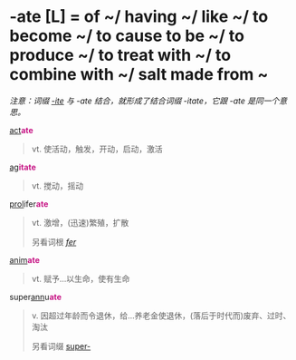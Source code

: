 # -ate [L] = of ~/ having ~/ like ~/ to become ~/ to cause to be ~/ to produce ~/ to treat with ~/ to combine with ~/ salt made from ~

*注意：词缀 [-ite](-ite.md) 与 -ate 结合，就形成了结合词缀 -itate，它跟 -ate 是同一个意思。*

[act](_act_.md)<b style="color: #C71585;">ate</b>
> vt. 使活动，触发，开动，启动，激活

[ag](_ag_.md)<b style="color: #C71585;">itate</b>
> vt. 搅动，摇动

[prol](_prol_.md)ifer<b style="color: #C71585;">ate</b>
> vt. 激增，(迅速)繁殖，扩散
>
> 另看词根 [_fer_](_fer_.md)

[anim](_anim_.md)<b style="color: #C71585;">ate</b>
> vt. 赋予...以生命，使有生命

super[ann](_ann_.md)u<b style="color: #C71585;">ate</b>
> v. 因超过年龄而令退休，给...养老金使退休，(落后于时代而)废弃、过时、淘汰
>
> 另看词缀 [super-](super-.md)